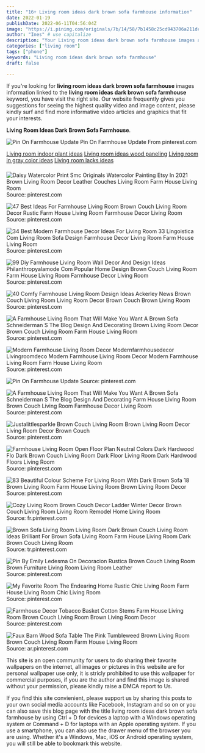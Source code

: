 ```yaml
---
title: "16+ Living room ideas dark brown sofa farmhouse information"
date: 2022-01-19
publishDate: 2022-06-11T04:56:04Z
image: "https://i.pinimg.com/originals/7b/14/58/7b1458c25cd943706a211dc3a4939603.jpg"
author: "Ines" # use capitalize
description: "Your Living room ideas dark brown sofa farmhouse images are available in this site. Living room ideas dark brown sofa farmhouse are a topic that is being searched for and liked by netizens now. You can Find and Download the Living room ideas dark brown sofa farmhouse files here. Find and Download all free photos."
categories: ["living room"]
tags: ["phone"]
keywords: "Living room ideas dark brown sofa farmhouse"
draft: false

---
```


If you're looking for **living room ideas dark brown sofa farmhouse** images information linked to the **living room ideas dark brown sofa farmhouse** keyword, you have visit the right  site.  Our website frequently  gives you  suggestions  for seeing  the highest  quality video and image  content, please kindly surf and find more informative video articles and graphics  that fit your interests.

**Living Room Ideas Dark Brown Sofa Farmhouse**. 

![Pin On Farmhouse Update](https://i.pinimg.com/originals/07/7c/79/077c791b5d468c741e2b990c7e615ce3.jpg "Pin On Farmhouse Update")
Pin On Farmhouse Update From pinterest.com

[Living room indoor plant ideas](/living-room-indoor-plant-ideas/)
[Living room ideas wood paneling](/living-room-ideas-wood-paneling/)
[Living room in gray color ideas](/living-room-in-gray-color-ideas/)
[Living room lacks ideas](/living-room-lacks-ideas/)



### 

 


![Daisy Watercolor Print Smc Originals Watercolor Painting Etsy In 2021 Brown Living Room Decor Leather Couches Living Room Farm House Living Room](https://i.pinimg.com/736x/e9/ec/cf/e9eccfaf78c62bb6cdd97261b71568e1.jpg "Daisy Watercolor Print Smc Originals Watercolor Painting Etsy In 2021 Brown Living Room Decor Leather Couches Living Room Farm House Living Room")
Source: pinterest.com

 

![47 Best Ideas For Farmhouse Living Room Brown Couch Living Room Decor Rustic Farm House Living Room Farmhouse Decor Living Room](https://i.pinimg.com/474x/91/08/03/91080396fe254e1699256fe1d6c884a1.jpg "47 Best Ideas For Farmhouse Living Room Brown Couch Living Room Decor Rustic Farm House Living Room Farmhouse Decor Living Room")
Source: pinterest.com

 

![34 Best Modern Farmhouse Decor Ideas For Living Room 33 Lingoistica Com Living Room Sofa Design Farmhouse Decor Living Room Farm House Living Room](https://i.pinimg.com/736x/23/28/92/23289201c14261f26b5428cc25ae2a09.jpg "34 Best Modern Farmhouse Decor Ideas For Living Room 33 Lingoistica Com Living Room Sofa Design Farmhouse Decor Living Room Farm House Living Room")
Source: pinterest.com

 

![99 Diy Farmhouse Living Room Wall Decor And Design Ideas Philanthropyalamode Com Popular Home Design Brown Couch Living Room Farm House Living Room Farmhouse Decor Living Room](https://i.pinimg.com/originals/24/c9/d8/24c9d8eeff13eeb4b0a60c4ba3e2ea30.jpg "99 Diy Farmhouse Living Room Wall Decor And Design Ideas Philanthropyalamode Com Popular Home Design Brown Couch Living Room Farm House Living Room Farmhouse Decor Living Room")
Source: pinterest.com

 

![40 Comfy Farmhouse Living Room Design Ideas Ackerley News Brown Couch Living Room Living Room Decor Brown Couch Brown Living Room](https://i.pinimg.com/originals/2d/57/86/2d57865e2753b65535bd2f9bf61e4c12.jpg "40 Comfy Farmhouse Living Room Design Ideas Ackerley News Brown Couch Living Room Living Room Decor Brown Couch Brown Living Room")
Source: pinterest.com

 

![A Farmhouse Living Room That Will Make You Want A Brown Sofa Schneiderman S The Blog Design And Decorating Brown Living Room Decor Brown Couch Living Room Farm House Living Room](https://i.pinimg.com/originals/32/0b/4d/320b4db443ef29ecd79b25fbe2bd5007.jpg "A Farmhouse Living Room That Will Make You Want A Brown Sofa Schneiderman S The Blog Design And Decorating Brown Living Room Decor Brown Couch Living Room Farm House Living Room")
Source: pinterest.com

 

![Modern Farmhouse Living Room Decor Modernfarmhousedecor Livingroomdeco Modern Farmhouse Living Room Decor Modern Farmhouse Living Room Farm House Living Room](https://i.pinimg.com/564x/32/f3/13/32f3138255e2ec8659cb9164b41d2f49.jpg "Modern Farmhouse Living Room Decor Modernfarmhousedecor Livingroomdeco Modern Farmhouse Living Room Decor Modern Farmhouse Living Room Farm House Living Room")
Source: pinterest.com

 

![Pin On Farmhouse Update](https://i.pinimg.com/originals/07/7c/79/077c791b5d468c741e2b990c7e615ce3.jpg "Pin On Farmhouse Update")
Source: pinterest.com

 

![A Farmhouse Living Room That Will Make You Want A Brown Sofa Schneiderman S The Blog Design And Decorating Farm House Living Room Brown Couch Living Room Farmhouse Decor Living Room](https://i.pinimg.com/originals/c0/d8/03/c0d8035729e1ffdb6889a8dd226c5d1a.jpg "A Farmhouse Living Room That Will Make You Want A Brown Sofa Schneiderman S The Blog Design And Decorating Farm House Living Room Brown Couch Living Room Farmhouse Decor Living Room")
Source: pinterest.com

 

![Justalittlesparkle Brown Couch Living Room Brown Living Room Decor Living Room Decor Brown Couch](https://i.pinimg.com/originals/c6/29/c9/c629c9d12c04d917e02e744743cef9fa.jpg "Justalittlesparkle Brown Couch Living Room Brown Living Room Decor Living Room Decor Brown Couch")
Source: pinterest.com

 

![Farmhouse Living Room Open Floor Plan Neutral Colors Dark Hardwood Flo Dark Brown Couch Living Room Dark Floor Living Room Dark Hardwood Floors Living Room](https://i.pinimg.com/originals/ac/cb/9e/accb9e1ffff68059c759b178e38685a5.jpg "Farmhouse Living Room Open Floor Plan Neutral Colors Dark Hardwood Flo Dark Brown Couch Living Room Dark Floor Living Room Dark Hardwood Floors Living Room")
Source: pinterest.com

 

![83 Beautiful Colour Scheme For Living Room With Dark Brown Sofa 18 Brown Living Room Farm House Living Room Brown Living Room Decor](https://i.pinimg.com/736x/cd/ce/96/cdce9658fcf3d69e77d00267c0697a55.jpg "83 Beautiful Colour Scheme For Living Room With Dark Brown Sofa 18 Brown Living Room Farm House Living Room Brown Living Room Decor")
Source: pinterest.com

 

![Cozy Living Room Brown Couch Decor Ladder Winter Decor Brown Couch Living Room Living Room Remodel Home Living Room](https://i.pinimg.com/originals/af/b7/98/afb79841892d713f2ef55055b08b21e5.jpg "Cozy Living Room Brown Couch Decor Ladder Winter Decor Brown Couch Living Room Living Room Remodel Home Living Room")
Source: fr.pinterest.com

 

![Brown Sofa Living Room Living Room Dark Brown Couch Living Room Ideas Brilliant For Brown Sofa Living Room Farm House Living Room Dark Brown Couch Living Room](https://i.pinimg.com/736x/77/4a/6d/774a6d2fd40102ddb4bd93cbe64be18e.jpg "Brown Sofa Living Room Living Room Dark Brown Couch Living Room Ideas Brilliant For Brown Sofa Living Room Farm House Living Room Dark Brown Couch Living Room")
Source: tr.pinterest.com

 

![Pin By Emily Ledesma On Decoracion Rustica Brown Couch Living Room Brown Furniture Living Room Living Room Leather](https://i.pinimg.com/originals/f8/44/eb/f844ebc14b981760ad2de1c8de815808.jpg "Pin By Emily Ledesma On Decoracion Rustica Brown Couch Living Room Brown Furniture Living Room Living Room Leather")
Source: pinterest.com

 

![My Favorite Room The Endearing Home Rustic Chic Living Room Farm House Living Room Chic Living Room](https://i.pinimg.com/originals/ef/50/61/ef5061d2087c543a2e14ad57171e45a3.jpg "My Favorite Room The Endearing Home Rustic Chic Living Room Farm House Living Room Chic Living Room")
Source: pinterest.com

 

![Farmhouse Decor Tobacco Basket Cotton Stems Farm House Living Room Brown Couch Living Room Brown Living Room Decor](https://i.pinimg.com/originals/b8/10/bf/b810bf5255aee3b64ba24c169b0a26bb.jpg "Farmhouse Decor Tobacco Basket Cotton Stems Farm House Living Room Brown Couch Living Room Brown Living Room Decor")
Source: pinterest.com

 

![Faux Barn Wood Sofa Table The Pink Tumbleweed Brown Living Room Brown Couch Living Room Farm House Living Room](https://i.pinimg.com/originals/7b/14/58/7b1458c25cd943706a211dc3a4939603.jpg "Faux Barn Wood Sofa Table The Pink Tumbleweed Brown Living Room Brown Couch Living Room Farm House Living Room")
Source: ar.pinterest.com

 

This site is an open community for users to do sharing their favorite wallpapers on the internet, all images or pictures in this website are for personal wallpaper use only, it is stricly prohibited to use this wallpaper for commercial purposes, if you are the author and find this image is shared without your permission, please kindly raise a DMCA report to Us.

If you find this site convienient, please support us by sharing this posts to your own social media accounts like Facebook, Instagram and so on or you can also save this blog page with the title living room ideas dark brown sofa farmhouse by using Ctrl + D for devices a laptop with a Windows operating system or Command + D for laptops with an Apple operating system. If you use a smartphone, you can also use the drawer menu of the browser you are using. Whether it's a Windows, Mac, iOS or Android operating system, you will still be able to bookmark this website.

